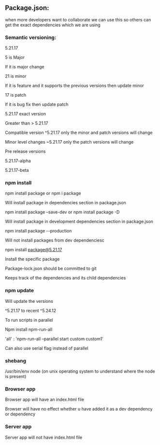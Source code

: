 ## Package.json:

when more developers want to collaborate we can use this so others can get the exact dependencies which we are using

### Semantic versioning:

5.21.17

5 is Major

If it is major change

21 is minor

If it is feature and it supports the previous versions then update minor

17 is patch

If it is bug fix then update patch

5.21.17 exact version

Greater than > 5.21.17

Compatible version ^5.21.17 only the minor and patch versions will change

Minor level changes ~5.21.17 only the patch versions will change

Pre release versions

5.21.17-alpha

5.21.17-beta

### npm install

npm install package or npm i package

Will install package in dependencies section in package.json

npm install package –save-dev or npm install package -D

Will install package in development dependencies section in package.json

npm install package --production

Will not install packages from dev dependenciesc

npm install package@5.21.17

Install the specific package

Package-lock.json should be committed to git

Keeps track of the dependencies and its child dependencies

### npm update

Will update the versions

^5.21.17 to recent ^5.24.12

To run scripts in parallel

Npm install npm-run-all

'all' : 'npm-run-all –parallel start custom custom1'

Can also use serial flag instead of parallel

### shebang

/usr/bin/env node (on unix operating system to understand where the node is present)

### Browser app

Browser app will have an index.html file

Browser will have no effect whether u have added it as a dev dependency or dependency

### Server app

Server app will not have index.html file
